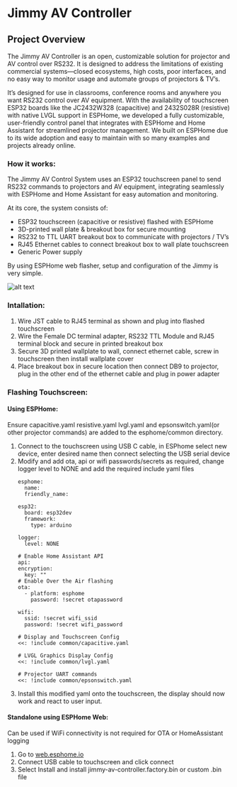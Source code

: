 Jimmy AV Controller
======
## Project Overview
The Jimmy AV Controller is an open, customizable solution for projector and AV control over RS232. It is designed to address the limitations of existing commercial systems—closed ecosystems, high costs, poor interfaces, and no easy way to monitor usage and automate groups of projectors & TV’s.

It’s designed for use in classrooms, conference rooms and anywhere you want RS232 control over AV equipment.
With the availability of touchscreen ESP32 boards like the JC2432W328 (capacitive) and 2432S028R (resistive) with native LVGL support in ESPHome, we developed a fully customizable, user-friendly control panel that integrates with ESPHome and Home Assistant for streamlined projector management. We built on ESPHome due to its wide adoption and easy to maintain with so many examples and projects already online.

### How it works:
The Jimmy AV Control System uses an ESP32 touchscreen panel to send RS232 commands to projectors and AV equipment, integrating seamlessly with ESPHome and Home Assistant for easy automation and monitoring.

At its core, the system consists of:

- ESP32 touchscreen (capacitive or resistive) flashed with ESPHome
- 3D-printed wall plate & breakout box for secure mounting
- RS232 to TTL UART breakout box to communicate with projectors / TV’s
- RJ45 Ethernet cables to connect breakout box to wall plate touchscreen
- Generic Power supply

By using ESPHome web flasher, setup and configuration of the Jimmy is very simple.

![alt text](https://github.com/McKinnonIT/Jimmy-AV-Controller/blob/main/JimmyAVDiagram.png)

### Intallation:
  1. Wire JST cable to RJ45 terminal as shown and plug into flashed touchscreen
  2. Wire the Female DC terminal adapter, RS232 TTL Module and RJ45 terminal block and secure in printed breakout box
  3. Secure 3D printed wallplate to wall, connect ethernet cable, screw in touchscreen then install wallplate cover
  4. Place breakout box in secure location then connect DB9 to projector, plug in the other end of the ethernet cable and plug in power adapter

### Flashing Touchscreen:

#### Using ESPHome:
  Ensure capacitive.yaml resistive.yaml lvgl.yaml and epsonswitch.yaml(or other projector commands) are added to the esphome/common directory.
  1. Connect to the touchscreen using USB C cable, in  ESPhome select new device, enter desired name then connect selecting the USB serial device
  2. Modify and add ota, api or wifi passwords/secrets as required, change logger level to NONE and add the required include yaml files
       ``` 
       esphome:
         name: 
         friendly_name: 

       esp32:
         board: esp32dev
         framework:
           type: arduino

       logger:
         level: NONE

       # Enable Home Assistant API
       api:
       encryption:
         key: ""
       # Enable Over the Air flashing
       ota:
         - platform: esphome
           password: !secret otapassword

       wifi:
         ssid: !secret wifi_ssid
         password: !secret wifi_password

       # Display and Touchscreen Config
       <<: !include common/capacitive.yaml

       # LVGL Graphics Display Config
       <<: !include common/lvgl.yaml

       # Projector UART commands
       <<: !include common/epsonswitch.yaml
      ```
   3. Install this modified yaml onto the touchscreen, the display should now work and react to user input.

#### Standalone using ESPHome Web:
  Can be used if WiFi connectivity is not required for OTA or HomeAssistant logging
   1. Go to [web.esphome.io](https://web.esphome.io)
   2. Connect USB cable to touchscreen and click connect
   3. Select Install and install jimmy-av-controller.factory.bin or custom .bin file


       






